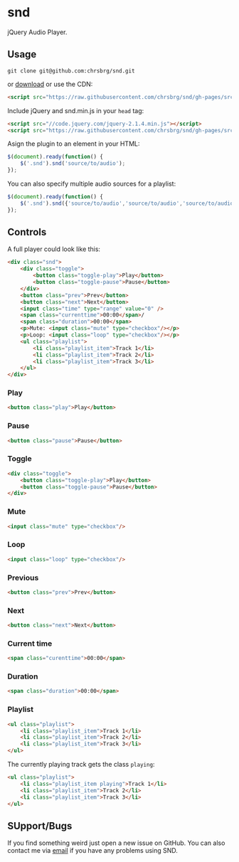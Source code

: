 # snd

jQuery Audio Player.

## Usage

```
git clone git@github.com:chrsbrg/snd.git
```

or [download](https://github.com/chrsbrg/snd/archive/1.0.zip) or use the CDN:

```html
<script src="https://raw.githubusercontent.com/chrsbrg/snd/gh-pages/src/snd.min.js"></script>
```

Include jQuery and snd.min.js in your `head` tag:

```html
<script src="//code.jquery.com/jquery-2.1.4.min.js"></script>
<script src="https://raw.githubusercontent.com/chrsbrg/snd/gh-pages/src/snd.min.js"></script>
```

Asign the plugin to an element in your HTML:

```javascript
$(document).ready(function() {
    $('.snd').snd('source/to/audio');
});
```

You can also specify multiple audio sources for a playlist:

```javascript
$(document).ready(function() {
    $('.snd').snd({'source/to/audio','source/to/audio','source/to/audio'});
});
```

## Controls

A full player could look like this:

```html
<div class="snd">
    <div class="toggle">
        <button class="toggle-play">Play</button>
        <button class="toggle-pause">Pause</button>
    </div>
    <button class="prev">Prev</button>
    <button class="next">Next</button>
    <input class="time" type="range" value="0" />
    <span class="currenttime">00:00</span>/
    <span class="duration">00:00</span>
    <p>Mute: <input class="mute" type="checkbox"/></p>
    <p>Loop: <input class="loop" type="checkbox"/></p>
    <ul class="playlist">
        <li class="playlist_item">Track 1</li>
        <li class="playlist_item">Track 2</li>
        <li class="playlist_item">Track 3</li>
    </ul>
</div>
```

### Play

```html
<button class="play">Play</button>
```

### Pause

```html
<button class="pause">Pause</button>
```

### Toggle

```html
<div class="toggle">
    <button class="toggle-play">Play</button>
    <button class="toggle-pause">Pause</button>
</div>
```

### Mute

```html
<input class="mute" type="checkbox"/>
```

### Loop

```html
<input class="loop" type="checkbox"/>
```

### Previous

```html
<button class="prev">Prev</button>
```

### Next

```html
<button class="next">Next</button>
```

### Current time

```html
<span class="curenttime">00:00</span>
```

### Duration

```html
<span class="duration">00:00</span>
```

### Playlist

```html
<ul class="playlist">
    <li class="playlist_item">Track 1</li>
    <li class="playlist_item">Track 2</li>
    <li class="playlist_item">Track 3</li>
</ul>
```

The currently playing track gets the class `playing`:


```html
<ul class="playlist">
    <li class="playlist_item playing">Track 1</li>
    <li class="playlist_item">Track 2</li>
    <li class="playlist_item">Track 3</li>
</ul>
```

## SUpport/Bugs

If you find something weird just open a new issue on GitHub. You can also contact me via [email](mailto:c.schellenberg@me.com) if you have any problems using SND.